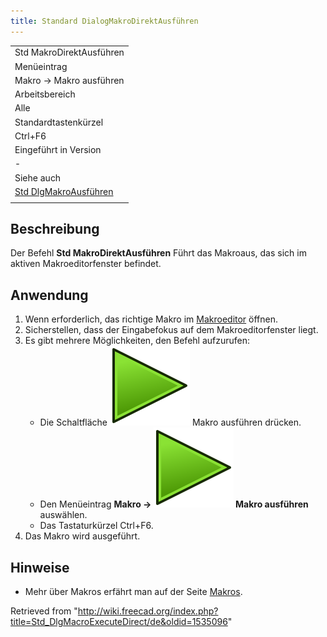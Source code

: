 ```yaml
---
title: Standard DialogMakroDirektAusführen
---
```


|                                                                           |
| ------------------------------------------------------------------------- |
| Std MakroDirektAusführen                                                  |
| Menüeintrag                                                               |
| Makro → Makro ausführen                                                   |
| Arbeitsbereich                                                            |
| Alle                                                                      |
| Standardtastenkürzel                                                      |
| Ctrl+F6                                                                   |
| Eingeführt in Version                                                     |
| -                                                                         |
| Siehe auch                                                                |
| [Std DlgMakroAusführen](/Std_DlgMacroExecute/de "Std DlgMacroExecute/de") |
|                                                                           |

## Beschreibung

Der Befehl **Std MakroDirektAusführen** Führt das Makroaus, das sich im aktiven Makroeditorfenster befindet.

## Anwendung

1. Wenn erforderlich, das richtige Makro im [Makroeditor](/Std_DlgMacroExecute/de "Std DlgMacroExecute/de") öffnen.
2. Sicherstellen, dass der Eingabefokus auf dem Makroeditorfenster liegt.
3. Es gibt mehrere Möglichkeiten, den Befehl aufzurufen:
   - Die Schaltfläche ![](/src/assets/images/Std_DlgMacroExecuteDirect.svg) Makro ausführen drücken.
   - Den Menüeintrag **Makro → ![](/src/assets/images/Std_DlgMacroExecuteDirect.svg) Makro ausführen** auswählen.
   - Das Tastaturkürzel Ctrl+F6.
4. Das Makro wird ausgeführt.

## Hinweise

- Mehr über Makros erfährt man auf der Seite [Makros](/Macros/de "Macros/de").

Retrieved from "<http://wiki.freecad.org/index.php?title=Std_DlgMacroExecuteDirect/de&oldid=1535096>"
